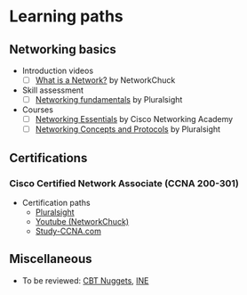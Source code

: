 # Learning paths

## Networking basics

- Introduction videos
  - [ ] [What is a Network?](https://www.youtube.com/watch?v=S7MNX_UD7vY) by NetworkChuck

- Skill assessment
  - [ ] [Networking fundamentals](https://app.pluralsight.com/paths/skill/networking-fundamentals) by Pluralsight

- Courses
  - [ ] [Networking Essentials](https://www.netacad.com/virtual/wr/networking-essentials) by Cisco Networking Academy
  - [ ] [Networking Concepts and Protocols](https://app.pluralsight.com/library/courses/comptia-network-plus-networking-concepts) by Pluralsight

## Certifications

### Cisco Certified Network Associate (CCNA 200-301)

- Certification paths
  - [Pluralsight](https://app.pluralsight.com/paths/certificate/cisco-ccna-cisco-certified-network-associate-200-301)
  - [Youtube (NetworkChuck)](https://www.youtube.com/watch?v=S7MNX_UD7vY&list=PLIhvC56v63IJVXv0GJcl9vO5Z6znCVb1P)
  - [Study-CCNA.com](https://study-ccna.com/)

## Miscellaneous

- To be reviewed: [CBT Nuggets](https://www.cbtnuggets.com/), [INE](https://ine.com/)

